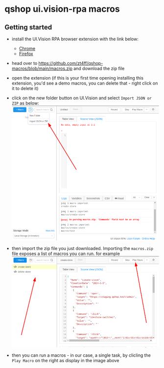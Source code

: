 # qshop ui.vision-rpa macros

## Getting started
- install the UI.Vision RPA browser extension with the link below:
    - [Chrome](https://chromewebstore.google.com/detail/uivision-rpa/gcbalfbdmfieckjlnblleoemohcganoc)
    - [Firefox](https://addons.mozilla.org/en-US/firefox/addon/rpa/)

- head over to https://github.com/zt4ff/qshop-macros/blob/main/macros.zip and download the zip file

- open the extension (if this is your first time opening installing this extension, you'd see a demo macros, you can delete that - right click on it to delete it)

- click on the new folder button on UI.Vision and select `Import JSON or ZIP` as below:
![import zip](./images/import-zip.png)

- then import the zip file you just downloaded. Importing the `macros.zip` file exposes a list of macros you can run. for example
![play macros](./images/play-macros.png)

- then you can run a macros - in our case, a single task, by clicling the `Play Macro` on the right as display in the image above 